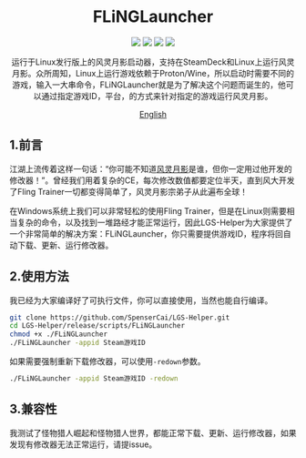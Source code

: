 <!--
 * @Author: SpenserCai
 * @Date: 2023-02-01 10:28:50
 * @version: 
 * @LastEditors: SpenserCai
 * @LastEditTime: 2023-02-01 21:12:07
 * @Description: file content
-->
<div align="center">

# FLiNGLauncher

<img src="https://img.shields.io/badge/Ubuntu-E95420?style=for-the-badge&logo=ubuntu&logoColor=white" />
<img src="https://img.shields.io/badge/Go-00ADD8?style=for-the-badge&logo=go&logoColor=white" /> 
<img src="https://img.shields.io/badge/Steam-000000?style=for-the-badge&logo=steam&logoColor=white" />
<img src="https://img.shields.io/badge/Epic%20Games-313131?style=for-the-badge&logo=Epic%20Games&logoColor=white" />


<!-- prettier-ignore-start -->
<!-- markdownlint-disable-next-line MD036 -->
运行于Linux发行版上的风灵月影启动器，支持在SteamDeck和Linux上运行风灵月影。众所周知，Linux上运行游戏依赖于Proton/Wine，所以启动时需要不同的游戏，输入一大串命令，FLiNGLauncher就是为了解决这个问题而诞生的，他可以通过指定游戏ID，平台，的方式来针对指定的游戏运行风灵月影。
<!-- prettier-ignore-end -->

</div>

<p align="center">
  <a href="./README_EN.md">English</a>
</p>

## 1.前言
江湖上流传着这样一句话：“你可能不知道<a href="https://flingtrainer.com/">风灵月影</a>是谁，但你一定用过他开发的修改器！”。曾经我们用着复杂的CE，每次修改数值都要定位半天，直到风大开发了Fling Trainer一切都变得简单了，风灵月影宗弟子从此遍布全球！

在Windows系统上我们可以非常轻松的使用Fling Trainer，但是在Linux则需要相当复杂的命令，以及找到一堆路经才能正常运行，因此LGS-Helper为大家提供了一个非常简单的解决方案：FLiNGLauncher，你只需要提供游戏ID，程序将回自动下载、更新、运行修改器。


## 2.使用方法
我已经为大家编译好了可执行文件，你可以直接使用，当然也能自行编译。
```bash
git clone https://github.com/SpenserCai/LGS-Helper.git
cd LGS-Helper/release/scripts/FLiNGLauncher
chmod +x ./FLiNGLauncher
./FLiNGLauncher -appid Steam游戏ID
```
如果需要强制重新下载修改器，可以使用`-redown`参数。
```bash
./FLiNGLauncher -appid Steam游戏ID -redown
```

## 3.兼容性
我测试了怪物猎人崛起和怪物猎人世界，都能正常下载、更新、运行修改器，如果发现有修改器无法正常运行，请提issue。